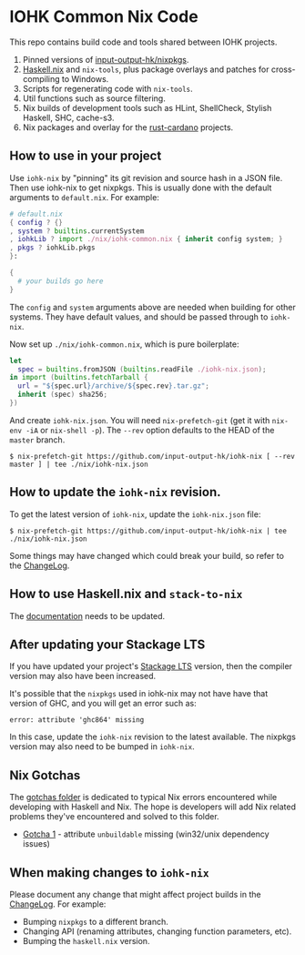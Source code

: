 # IOHK Common Nix Code

This repo contains build code and tools shared between IOHK projects.

1. Pinned versions of [input-output-hk/nixpkgs](https://github.com/input-output-hk/nixpkgs).
2. [Haskell.nix](https://github.com/input-output-hk/haskell.nix) and
   `nix-tools`, plus package overlays and patches for cross-compiling to
   Windows.
3. Scripts for regenerating code with `nix-tools`.
4. Util functions such as source filtering.
5. Nix builds of development tools such as HLint, ShellCheck, Stylish Haskell, SHC, cache-s3.
6. Nix packages and overlay for the [rust-cardano](https://github.com/input-output-hk/rust-cardano)
   projects.


## How to use in your project

Use `iohk-nix` by "pinning" its git revision and source hash in a JSON
file. Then use iohk-nix to get nixpkgs. This is usually done with the
default arguments to `default.nix`. For example:

```nix
# default.nix
{ config ? {}
, system ? builtins.currentSystem
, iohkLib ? import ./nix/iohk-common.nix { inherit config system; }
, pkgs ? iohkLib.pkgs
}:

{
  # your builds go here
}
```

The `config` and `system` arguments above are needed when building for
other systems. They have default values, and should be passed through
to `iohk-nix`.

Now set up `./nix/iohk-common.nix`, which is pure boilerplate:

```nix
let
  spec = builtins.fromJSON (builtins.readFile ./iohk-nix.json);
in import (builtins.fetchTarball {
  url = "${spec.url}/archive/${spec.rev}.tar.gz";
  inherit (spec) sha256;
})
```

And create `iohk-nix.json`. You will need `nix-prefetch-git` (get it
with `nix-env -iA` or `nix-shell -p`). The `--rev` option defaults to
the HEAD of the `master` branch.

```
$ nix-prefetch-git https://github.com/input-output-hk/iohk-nix [ --rev master ] | tee ./nix/iohk-nix.json
```


## How to update the `iohk-nix` revision.

To get the latest version of `iohk-nix`, update the `iohk-nix.json` file:

```
$ nix-prefetch-git https://github.com/input-output-hk/iohk-nix | tee ./nix/iohk-nix.json
```

Some things may have changed which could break your build, so refer to
the [ChangeLog](./changelog.md).


## How to use Haskell.nix and `stack-to-nix`

The [documentation](./docs/nix-toolification.org) needs to be updated.


## After updating your Stackage LTS

If you have updated your project's [Stackage
LTS](https://www.stackage.org/lts) version, then the compiler version
may also have been increased.

It's possible that the `nixpkgs` used in iohk-nix may not have have
that version of GHC, and you will get an error such as:

    error: attribute 'ghc864' missing

In this case, update the `iohk-nix` revision to the latest
available. The nixpkgs version may also need to be bumped in
`iohk-nix`.


## Nix Gotchas

The [gotchas folder](./gotchas) is dedicated to typical Nix errors encountered while developing with Haskell and Nix.
The hope is developers will add Nix related problems they've encountered and solved to this folder.

* [Gotcha 1](./gotchas/gotcha-1.md) - attribute `unbuildable` missing (win32/unix dependency issues)


## When making changes to `iohk-nix`

Please document any change that might affect project builds in the
[ChangeLog](./changelog.md). For example:

 - Bumping `nixpkgs` to a different branch.
 - Changing API (renaming attributes, changing function parameters, etc).
 - Bumping the `haskell.nix` version.
